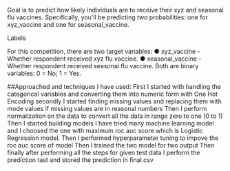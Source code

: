 Goal is to predict how likely individuals are to receive their xyz and seasonal flu
vaccines. Specifically, you'll be predicting two probabilities: one for xyz_vaccine and
one for seasonal_vaccine.

Labels

For this competition, there are two target variables:
● xyz_vaccine - Whether respondent received xyz flu vaccine.
● seasonal_vaccine - Whether respondent received seasonal flu vaccine.
Both are binary variables: 0 = No; 1 = Yes.

##Approached and techniques I have used: 
First I started with handling the categorical variables and converting them into numeric form with One Hot Encoding 
secondly I started finding missing values and replacing them with mode values if missing values are in reasonal numbers 
Then I perform normalization on the data to convert all the data in range zero to one (0 to 1) 
Then I started building models I have tried many machine learning model and I choosed the one with maximum  roc auc score which is Logistic Regression model.
Then I performed hyperparameter tuning to impove the roc auc score of model 
Then I trained the two model for two output 
Then finally after performing all the steps for given test data I perform the prediction tast and stored the prediction in final.csv
